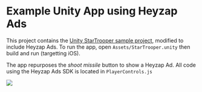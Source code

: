 Example Unity App using Heyzap Ads
=================

This project contains the [Unity StarTrooper sample project](https://www.assetstore.unity3d.com/#/content/8566), modified to include Heyzap Ads. To run the app, open `Assets/StarTrooper.unity` then build and run (targetting iOS).

The app repurposes the *shoot missile* button to show a Heyzap Ad. All code using the Heyzap Ads SDK is located in `PlayerControls.js`

<img src="/unity-example-app/Screenshots/starTrooper.jpg">
